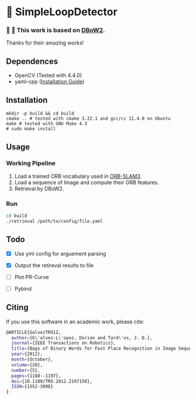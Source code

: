 :compass: SimpleLoopDetector
=====
### :beer: :beer: This work is based on [DBoW2](https://github.com/dorian3d/DBoW2).
Thanks for their amazing works!

## Dependences
- OpenCV (Tested with 4.4.0)
- yaml-cpp ([Installation Guide](https://github.com/jbeder/yaml-cpp))

## Installation

```shell
mkdir -p build && cd build
cmake .. # tested with cmake 3.22.1 and gcc/cc 11.4.0 on Ubuntu
make # tested with GNU Make 4.3
# sudo make install
```

## Usage
### Working Pipeline
1. Load a trained ORB vocabulary used in [ORB-SLAM3](https://github.com/UZ-SLAMLab/ORB_SLAM3).
2. Load a sequence of Image and compute their ORB features.
3. Retrieval by DBoW2.

### Run
```bash
cd build
./retrieval /path/to/config/file.yaml
```

## Todo
- [x] Use yml config for arguement parsing
- [x] Output the retireval results to file
- [ ] Plot PR-Curve
- [ ] Pybind


## Citing

If you use this software in an academic work, please cite:
```bash
@ARTICLE{GalvezTRO12,
  author={G\'alvez-L\'opez, Dorian and Tard\'os, J. D.},
  journal={IEEE Transactions on Robotics},
  title={Bags of Binary Words for Fast Place Recognition in Image Sequences},
  year={2012},
  month={October},
  volume={28},
  number={5},
  pages={1188--1197},
  doi={10.1109/TRO.2012.2197158},
  ISSN={1552-3098}
}
```


